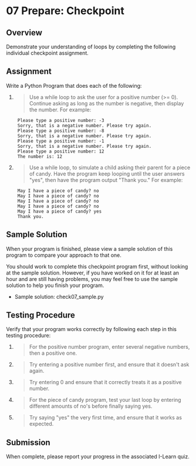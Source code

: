 # 07 Prepare: Checkpoint

## Overview

Demonstrate your understanding of loops by completing the following individual checkpoint assignment.

## Assignment

Write a Python Program that does each of the following:

1. >Use a while loop to ask the user for a positive number (>= 0). Continue asking as long as the number is negative, then display the number. For example:

        Please type a positive number: -3
        Sorry, that is a negative number. Please try again.
        Please type a positive number: -8
        Sorry, that is a negative number. Please try again.
        Please type a positive number: -1
        Sorry, that is a negative number. Please try again.
        Please type a positive number: 12
        The number is: 12

2. >Use a while loop, to simulate a child asking their parent for a piece of candy. Have the program keep looping until the user answers "yes", then have the program output "Thank you." For example:

        May I have a piece of candy? no
        May I have a piece of candy? no
        May I have a piece of candy? no
        May I have a piece of candy? no
        May I have a piece of candy? yes
        Thank you.

## Sample Solution

When your program is finished, please view a sample solution of this program to compare your approach to that one.

You should work to complete this checkpoint program first, without looking at the sample solution. However, if you have worked on it for at least an hour and are still having problems, you may feel free to use the sample solution to help you finish your program.

- Sample solution: check07_sample.py

## Testing Procedure

Verify that your program works correctly by following each step in this testing procedure:

1. >For the positive number program, enter several negative numbers, then a positive one.

2. >Try entering a positive number first, and ensure that it doesn't ask again.

3. >Try entering 0 and ensure that it correctly treats it as a positive number.

4. >For the piece of candy program, test your last loop by entering different amounts of no's before finally saying yes.

5. >Try saying "yes" the very first time, and ensure that it works as expected.

## Submission

When complete, please report your progress in the associated I-Learn quiz.
